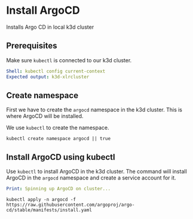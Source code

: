 # Install ArgoCD

Installs Argo CD in local k3d cluster

## Prerequisites
  
Make sure `kubectl` is connected to our k3d cluster.
  
```yaml instacli
Shell: kubectl config current-context
Expected output: k3d-xlrcluster
```

## Create namespace

First we have to create the `argocd` namespace in the k3d cluster. This is where ArgoCD will be installed.

We use `kubectl` to create the namespace.

```shell
kubectl create namespace argocd || true
```

## Install ArgoCD using kubectl

Use `kubectl` to install ArgoCD in the k3d cluster. The command will install ArgoCD in the `argocd` namespace and create a service account for it.

```yaml instacli
Print: Spinning up ArgoCD on cluster...
```
```shell
kubectl apply -n argocd -f https://raw.githubusercontent.com/argoproj/argo-cd/stable/manifests/install.yaml
```
